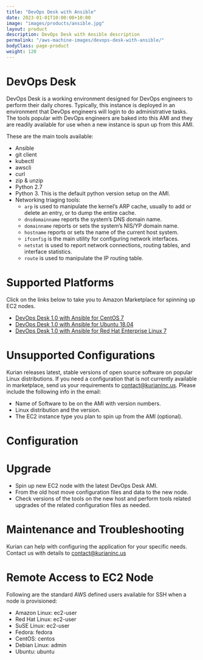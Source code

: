 ```yaml
---
title: "DevOps Desk with Ansible"
date: 2023-01-01T10:00:00+10:00
image: "images/products/ansible.jpg"
layout: product
description: DevOps Desk with Ansible description
permalink: "/aws-machine-images/devops-desk-with-ansible/"
bodyClass: page-product
weight: 120
---
```


DevOps Desk
===========

DevOps Desk is a working environment designed for DevOps engineers to perform their daily chores. Typically, this instance is deployed in an environment that DevOps engineers will login to do administrative tasks. The tools popular with DevOps engineers are baked into this AMI and they are readily available for use when a new instance is spun up from this AMI.

These are the main tools available:

*   Ansible
*   git client
*   kubectl
*   awscli
*   curl
*   zip & unzip
*   Python 2.7
*   Python 3. This is the default python version setup on the AMI.
*   Networking triaging tools:
    *   `arp` is used to manipulate the kernel’s ARP cache, usually to add or delete an entry, or to dump the entire cache.
    *   `dnsdomainname` reports the system’s DNS domain name.
    *   `domainname` reports or sets the system’s NIS/YP domain name.
    *   `hostname` reports or sets the name of the current host system.
    *   `ifconfig` is the main utility for configuring network interfaces.
    *   `netstat` is used to report network connections, routing tables, and interface statistics.
    *   `route` is used to manipulate the IP routing table.

[](https://github.com/kurianinc/ami-pub/wiki/DevOps-Desk#supported-platforms)Supported Platforms
================================================================================================

Click on the links below to take you to Amazon Marketplace for spinning up EC2 nodes.

*   [DevOps Desk 1.0 with Ansible for CentOS 7](https://aws.amazon.com/marketplace/pp/B08735ZCS9)
*   [DevOps Desk 1.0 with Ansible for Ubuntu 18.04](https://aws.amazon.com/marketplace/pp/B087369QWQ)
*   [DevOps Desk 1.0 with Ansible for Red Hat Enterprise Linux 7](https://aws.amazon.com/marketplace/pp/B0873556RS)

[](https://github.com/kurianinc/ami-pub/wiki/DevOps-Desk#unsupported-configurations)Unsupported Configurations
==============================================================================================================

Kurian releases latest, stable versions of open source software on popular Linux distributions. If you need a configuration that is not currently available in marketplace, send us your requirements to [contact@kurianinc.us](mailto:contact@kurianinc.us). Please include the following info in the email:

*   Name of Software to be on the AMI with version numbers.
*   Linux distribution and the version.
*   The EC2 instance type you plan to spin up from the AMI (optional).

[](https://github.com/kurianinc/ami-pub/wiki/DevOps-Desk#configuration)Configuration
====================================================================================

[](https://github.com/kurianinc/ami-pub/wiki/DevOps-Desk#upgrade)Upgrade
========================================================================

*   Spin up new EC2 node with the latest DevOps Desk AMI.
*   From the old host move configuration files and data to the new node.
*   Check versions of the tools on the new host and perform tools related upgrades of the related configuration files as needed.

[](https://github.com/kurianinc/ami-pub/wiki/DevOps-Desk#maintenance-and-troubleshooting)Maintenance and Troubleshooting
========================================================================================================================

Kurian can help with configuring the application for your specific needs. Contact us with details to [contact@kurianinc.us](mailto:contact@kurianinc.us)

[](https://github.com/kurianinc/ami-pub/wiki/DevOps-Desk#remote-access-to-ec2-node)Remote Access to EC2 Node
============================================================================================================

Following are the standard AWS defined users available for SSH when a node is provisioned:

*   Amazon Linux: ec2-user
*   Red Hat Linux: ec2-user
*   SuSE Linux: ec2-user
*   Fedora: fedora
*   CentOS: centos
*   Debian Linux: admin
*   Ubuntu: ubuntu

